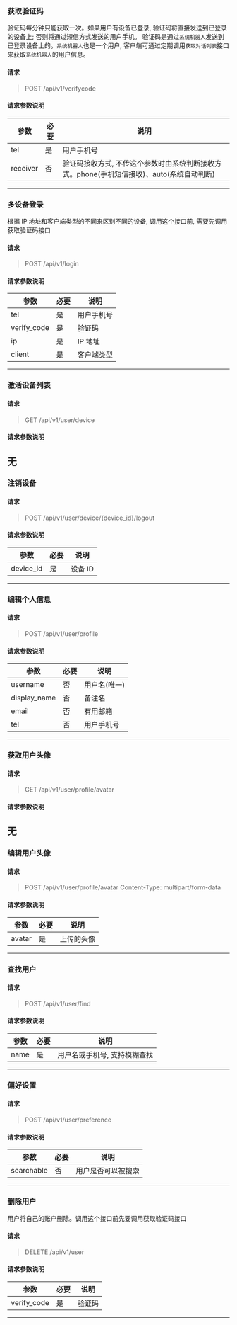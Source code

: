 ### 获取验证码
验证码每分钟只能获取一次。如果用户有设备已登录, 验证码将直接发送到已登录的设备上;
否则将通过短信方式发送的用户手机。
验证码是通过`系统机器人`发送到已登录设备上的。`系统机器人`也是一个用户,
客户端可通过定期调用`获取对话列表`接口来获取`系统机器人`的用户信息。
#### 请求
> POST /api/v1/verifycode

#### 请求参数说明
| 参数 | 必要 | 说明 |
| ------------- | ------------- | ----- |
| tel | 是 | 用户手机号 |
| receiver | 否 | 验证码接收方式, 不传这个参数时由系统判断接收方式。phone(手机短信接收)、auto(系统自动判断) |
----

### 多设备登录
根据 IP 地址和客户端类型的不同来区别不同的设备,
调用这个接口前, 需要先调用获取验证码接口
#### 请求
> POST /api/v1/login

#### 请求参数说明
| 参数 | 必要 | 说明 |
| ------------- | ------------- | ----- |
| tel | 是 | 用户手机号 |
| verify_code | 是 | 验证码 |
| ip | 是 | IP 地址 |
| client | 是 | 客户端类型 |
----

### 激活设备列表
#### 请求
> GET /api/v1/user/device

#### 请求参数说明
无
----

### 注销设备
#### 请求
> POST /api/v1/user/device/{device_id}/logout

#### 请求参数说明
| 参数 | 必要 | 说明 |
| ------------- | ------------- | ----- |
| device_id | 是 | 设备 ID |
----

### 编辑个人信息
#### 请求
> POST /api/v1/user/profile

#### 请求参数说明
| 参数 | 必要 | 说明 |
| ------------- | ------------- | ----- |
| username | 否 | 用户名(唯一) |
| display_name | 否 | 备注名 |
| email | 否 | 有用邮箱 |
| tel | 否 | 用户手机号 |
----

### 获取用户头像
#### 请求
> GET /api/v1/user/profile/avatar

#### 请求参数说明
无
----

### 编辑用户头像
#### 请求
> POST /api/v1/user/profile/avatar
Content-Type: multipart/form-data

#### 请求参数说明
| 参数 | 必要 | 说明 |
| ------------- | ------------- | ----- |
| avatar | 是 | 上传的头像 |
----

### 查找用户
#### 请求
> POST /api/v1/user/find

#### 请求参数说明
| 参数 | 必要 | 说明 |
| ------------- | ------------- | ----- |
| name | 是 | 用户名或手机号, 支持模糊查找 |
----

### 偏好设置
#### 请求
> POST /api/v1/user/preference

#### 请求参数说明
| 参数 | 必要 | 说明 |
| ------------- | ------------- | ----- |
| searchable | 否 | 用户是否可以被搜索 |
----

### 删除用户
用户将自己的账户删除。调用这个接口前先要调用获取验证码接口
#### 请求
> DELETE /api/v1/user

#### 请求参数说明
| 参数 | 必要 | 说明 |
| ------------- | ------------- | ----- |
| verify_code | 是 | 验证码 |
----